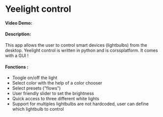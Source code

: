 # Yeelight control
#### Video Demo:  <URL HERE>
#### Description:
This app allows the user to control smart devices (lightbulbs) from the desktop. Yeelight control is written in python
and is corssplatform. It comes with a GUI ! 
#### Fonctions :
* Toogle on/off the light
* Select color with the help of a color chooser
* Select presets ("flows")
* User friendly slider to set the brightness
* Quick access to three different white lights
* Support for multiples lightbulbs are not hardcoded, user can define which lightbulb to control